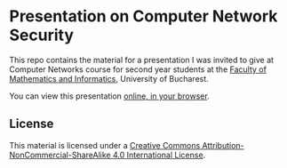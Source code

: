 # Presentation on Computer Network Security

This repo contains the material for a presentation I was invited to give at Computer Networks course
for second year students at the [Faculty of Mathematics and Informatics](https://fmi.unibuc.ro/en/), University of Bucharest.

You can view this presentation [online, in your browser](https://www.gabrielmajeri.ro/network-security-presentation/).

## License

This material is licensed under a [Creative Commons Attribution-NonCommercial-ShareAlike 4.0 International License](https://creativecommons.org/licenses/by-nc-sa/4.0/).
